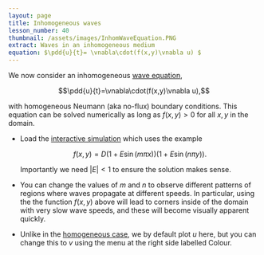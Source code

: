 ```yaml
---
layout: page
title: Inhomogeneous waves
lesson_number: 40
thumbnail: /assets/images/InhomWaveEquation.PNG
extract: Waves in an inhomogeneous medium
equation: $\pdd{u}{t}= \vnabla\cdot(f(x,y)\vnabla u) $
---
```

We now consider an inhomogeneous [wave equation](https://en.wikipedia.org/wiki/Heat_equation),

$$\pdd{u}{t}=\vnabla\cdot(f(x,y)\vnabla u),$$

with homogeneous Neumann (aka no-flux) boundary conditions. This equation can be solved numerically as long as $f(x,y)>0$ for all $x,y$ in the domain.

* Load the [interactive simulation](/sim/?preset=inhomogWaveEquation) which uses the example

    $$f(x,y) = D(1+E\sin(m\pi x))(1+E\sin(n\pi y)).$$

    Importantly we need $\lvert E\rvert<1$ to ensure the solution makes sense.

* You can change the values of $m$ and $n$ to observe different patterns of regions where waves propagate at different speeds. In particular, using the the function $f(x,y)$ above will lead to corners inside of the domain with very slow wave speeds, and these will become visually apparent quickly.

* Unlike in the [homogeneous case](/basic-pdes/wave-equation), we by default plot $u$ here, but you can change this to $v$ using the menu at the right side labelled Colour.
